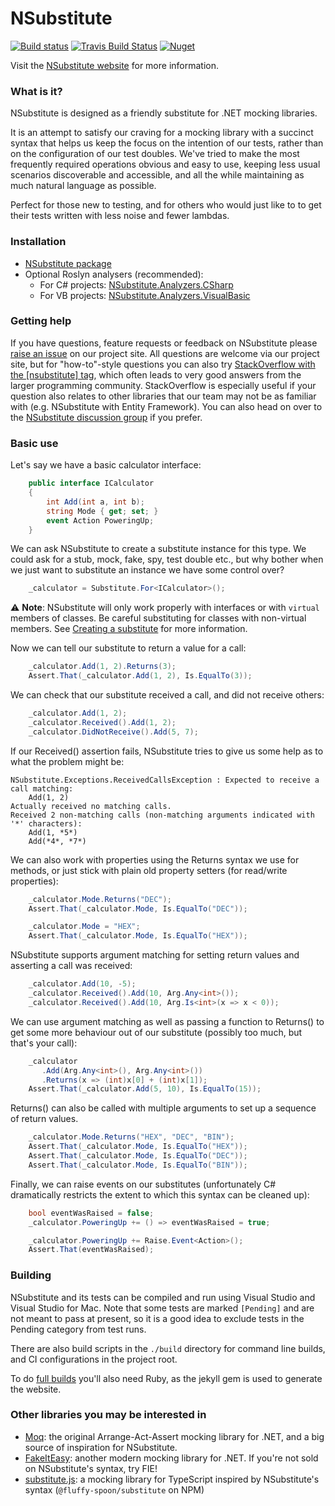 NSubstitute
========
[![Build status](https://ci.appveyor.com/api/projects/status/ipe7ephhy6f9bbgp/branch/master?svg=true)](https://ci.appveyor.com/project/NSubstitute/nsubstitute/branch/master) [![Travis Build Status](https://travis-ci.com/nsubstitute/NSubstitute.svg?branch=master)](https://travis-ci.com/nsubstitute/NSubstitute)
[![Nuget](https://img.shields.io/nuget/v/NSubstitute.svg)](https://www.nuget.org/packages/NSubstitute)

Visit the [NSubstitute website](https://nsubstitute.github.io) for more information.

### What is it?

NSubstitute is designed as a friendly substitute for .NET mocking libraries.

It is an attempt to satisfy our craving for a mocking library with a succinct syntax that helps us keep the focus on the intention of our tests, rather than on the configuration of our test doubles. We've tried to make the most frequently required operations obvious and easy to use, keeping less usual scenarios discoverable and accessible, and all the while maintaining as much natural language as possible.

Perfect for those new to testing, and for others who would just like to to get their tests written with less noise and fewer lambdas.

### Installation

* [NSubstitute package](https://nuget.org/List/Packages/NSubstitute)
* Optional Roslyn analysers (recommended):
    * For C# projects: [NSubstitute.Analyzers.CSharp](https://www.nuget.org/packages/NSubstitute.Analyzers.CSharp/)
    * For VB projects: [NSubstitute.Analyzers.VisualBasic](https://www.nuget.org/packages/NSubstitute.Analyzers.VisualBasic/)

### Getting help

If you have questions, feature requests or feedback on NSubstitute please [raise an issue](https://github.com/nsubstitute/NSubstitute/issues) on our project site. All questions are welcome via our project site, but for "how-to"-style questions you can also try [StackOverflow with the \[nsubstitute\] tag](https://stackoverflow.com/tags/nsubstitute), which often leads to very good answers from the larger programming community. StackOverflow is especially useful if your question also relates to other libraries that our team may not be as familiar with (e.g. NSubstitute with Entity Framework). You can also head on over to the [NSubstitute discussion group](https://groups.google.com/group/nsubstitute) if you prefer.

### Basic use

Let's say we have a basic calculator interface:

```csharp
    public interface ICalculator
    {
        int Add(int a, int b);
        string Mode { get; set; }
        event Action PoweringUp;
    }
```
<!--
```requiredcode
    ICalculator _calculator;
    [SetUp]
    public void SetUp() { _calculator = Substitute.For<ICalculator>(); }
```
-->

We can ask NSubstitute to create a substitute instance for this type. We could ask for a stub, mock, fake, spy, test double etc., but why bother when we just want to substitute an instance we have some control over?

```csharp
    _calculator = Substitute.For<ICalculator>();
```

⚠️ **Note**: NSubstitute will only work properly with interfaces or with `virtual` members of classes. Be careful substituting for classes with non-virtual members. See [Creating a substitute](https://nsubstitute.github.io/help/creating-a-substitute/#substituting_infrequently_and_carefully_for_classes) for more information.

Now we can tell our substitute to return a value for a call:

```csharp
    _calculator.Add(1, 2).Returns(3);
    Assert.That(_calculator.Add(1, 2), Is.EqualTo(3));
```

We can check that our substitute received a call, and did not receive others:

```csharp
    _calculator.Add(1, 2);
    _calculator.Received().Add(1, 2);
    _calculator.DidNotReceive().Add(5, 7);
```

If our Received() assertion fails, NSubstitute tries to give us some help as to what the problem might be:


    NSubstitute.Exceptions.ReceivedCallsException : Expected to receive a call matching:
        Add(1, 2)
    Actually received no matching calls.
    Received 2 non-matching calls (non-matching arguments indicated with '*' characters):
        Add(1, *5*)
        Add(*4*, *7*)

We can also work with properties using the Returns syntax we use for methods, or just stick with plain old property setters (for read/write properties):

```csharp
    _calculator.Mode.Returns("DEC");
    Assert.That(_calculator.Mode, Is.EqualTo("DEC"));

    _calculator.Mode = "HEX";
    Assert.That(_calculator.Mode, Is.EqualTo("HEX"));
```

NSubstitute supports argument matching for setting return values and asserting a call was received:

```csharp
    _calculator.Add(10, -5);
    _calculator.Received().Add(10, Arg.Any<int>());
    _calculator.Received().Add(10, Arg.Is<int>(x => x < 0));
```

We can use argument matching as well as passing a function to Returns() to get some more behaviour out of our substitute (possibly too much, but that's your call):

```csharp
    _calculator
       .Add(Arg.Any<int>(), Arg.Any<int>())
       .Returns(x => (int)x[0] + (int)x[1]);
    Assert.That(_calculator.Add(5, 10), Is.EqualTo(15));
```

Returns() can also be called with multiple arguments to set up a sequence of return values.

```csharp
    _calculator.Mode.Returns("HEX", "DEC", "BIN");
    Assert.That(_calculator.Mode, Is.EqualTo("HEX"));
    Assert.That(_calculator.Mode, Is.EqualTo("DEC"));
    Assert.That(_calculator.Mode, Is.EqualTo("BIN"));
```

Finally, we can raise events on our substitutes (unfortunately C# dramatically restricts the extent to which this syntax can be cleaned up):

```csharp
    bool eventWasRaised = false;
    _calculator.PoweringUp += () => eventWasRaised = true;

    _calculator.PoweringUp += Raise.Event<Action>();
    Assert.That(eventWasRaised);
```

### Building

NSubstitute and its tests can be compiled and run using Visual Studio and Visual Studio for Mac. Note that some tests are marked `[Pending]` and are not meant to pass at present, so it is a good idea to exclude tests in the Pending category from test runs.

There are also build scripts in the `./build` directory for command line builds, and CI configurations in the project root.

To do [full builds](https://github.com/nsubstitute/NSubstitute/wiki/Release-procedure) you'll also need Ruby, as the jekyll gem is used to generate the website.

### Other libraries you may be interested in

* [Moq](https://github.com/Moq/moq4/wiki/Quickstart): the original Arrange-Act-Assert mocking library for .NET, and a big source of inspiration for NSubstitute.
* [FakeItEasy](https://fakeiteasy.github.io/): another modern mocking library for .NET. If you're not sold on NSubstitute's syntax, try FIE!
* [substitute.js](https://github.com/ffMathy/FluffySpoon.JavaScript.Testing): a mocking library for TypeScript inspired by NSubstitute's syntax (`@fluffy-spoon/substitute` on NPM)

